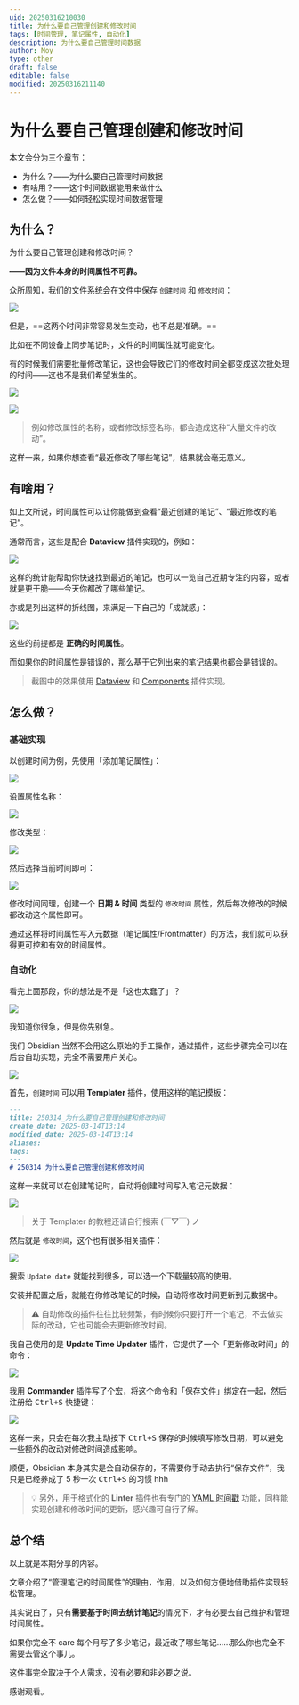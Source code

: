 ```yaml
---
uid: 20250316210030
title: 为什么要自己管理创建和修改时间
tags: [时间管理, 笔记属性, 自动化]
description: 为什么要自己管理时间数据
author: Moy
type: other
draft: false
editable: false
modified: 20250316211140
---
```


# 为什么要自己管理创建和修改时间

本文会分为三个章节：

- 为什么？——为什么要自己管理时间数据
- 有啥用？——这个时间数据能用来做什么
- 怎么做？——如何轻松实现时间数据管理

## 为什么？

为什么要自己管理创建和修改时间？

**——因为文件本身的时间属性不可靠。**

众所周知，我们的文件系统会在文件中保存 `创建时间` 和 `修改时间`：

![](https://cdn.pkmer.cn/images/202503162111234.webp!pkmer)

但是，==这两个时间非常容易发生变动，也不总是准确。==

比如在不同设备上同步笔记时，文件的时间属性就可能变化。

有的时候我们需要批量修改笔记，这也会导致它们的修改时间全都变成这次批处理的时间——这也不是我们希望发生的。

![](https://cdn.pkmer.cn/images/202503162111235.webp!pkmer)

![](https://cdn.pkmer.cn/images/202503162111236.webp!pkmer)

> 例如修改属性的名称，或者修改标签名称，都会造成这种“大量文件的改动”。

这样一来，如果你想查看“最近修改了哪些笔记”，结果就会毫无意义。

## 有啥用？

如上文所说，时间属性可以让你能做到查看“最近创建的笔记”、“最近修改的笔记”。

通常而言，这些是配合 **Dataview** 插件实现的，例如：

![](https://cdn.pkmer.cn/images/202503162111237.webp!pkmer)

这样的统计能帮助你快速找到最近的笔记，也可以一览自己近期专注的内容，或者就是更干脆——今天你都改了哪些笔记。

亦或是列出这样的折线图，来满足一下自己的「成就感」：

![](https://cdn.pkmer.cn/images/202503162111238.webp!pkmer)

这些的前提都是 **正确的时间属性**。

而如果你的时间属性是错误的，那么基于它列出来的笔记结果也都会是错误的。

> 截图中的效果使用 [Dataview](https://github.com/blacksmithgu/obsidian-dataview) 和 [Components](https://cp.cc1234.cc/) 插件实现。

## 怎么做？

### 基础实现

以创建时间为例，先使用「添加笔记属性」：

![](https://cdn.pkmer.cn/images/202503162111239.webp!pkmer)

设置属性名称：

![](https://cdn.pkmer.cn/images/202503162111241.webp!pkmer)

修改类型：

![](https://cdn.pkmer.cn/images/202503162111242.webp!pkmer)

然后选择当前时间即可：

![](https://cdn.pkmer.cn/images/202503162111243.webp!pkmer)

修改时间同理，创建一个 **日期 & 时间** 类型的 `修改时间` 属性，然后每次修改的时候都改动这个属性即可。

通过这样将时间属性写入元数据（笔记属性/Frontmatter）的方法，我们就可以获得更可控和有效的时间属性。

### 自动化

看完上面那段，你的想法是不是「这也太蠢了」？

![](https://cdn.pkmer.cn/images/202503162111244.webp!pkmer)

我知道你很急，但是你先别急。

我们 Obsidian 当然不会用这么原始的手工操作，通过插件，这些步骤完全可以在后台自动实现，完全不需要用户关心。

![](https://cdn.pkmer.cn/images/202503162111245.webp!pkmer)

首先，`创建时间` 可以用 **Templater** 插件，使用这样的笔记模板：

```markdown
---
title: 250314_为什么要自己管理创建和修改时间
create_date: 2025-03-14T13:14
modified_date: 2025-03-14T13:14
aliases: 
tags: 
---
# 250314_为什么要自己管理创建和修改时间
```

这样一来就可以在创建笔记时，自动将创建时间写入笔记元数据：

![](https://cdn.pkmer.cn/images/202503162111246.webp!pkmer)

> 关于 Templater 的教程还请自行搜索 (￣▽￣) ノ

然后就是 `修改时间`，这个也有很多相关插件：

![](https://cdn.pkmer.cn/images/202503162111247.webp!pkmer)

搜索 `Update date` 就能找到很多，可以选一个下载量较高的使用。

安装并配置之后，就能在你修改笔记的时候，自动将修改时间更新到元数据中。

> ⚠️ 自动修改的插件往往比较频繁，有时候你只要打开一个笔记，不去做实际的改动，它也可能会去更新修改时间。

我自己使用的是 **Update Time Updater** 插件，它提供了一个「更新修改时间」的命令：

![](https://cdn.pkmer.cn/images/202503162111248.webp!pkmer)

我用 **Commander** 插件写了个宏，将这个命令和「保存文件」绑定在一起，然后注册给 <kbd>Ctrl+S</kbd> 快捷键：

![](https://cdn.pkmer.cn/images/202503162111249.webp!pkmer)

这样一来，只会在每次我主动按下 <kbd>Ctrl+S</kbd> 保存的时候填写修改日期，可以避免一些额外的改动对修改时间造成影响。

顺便，Obsidian 本身其实是会自动保存的，不需要你手动去执行“保存文件”，我只是已经养成了 5 秒一次 <kbd>Ctrl+S</kbd> 的习惯 hhh

> 💡 另外，用于格式化的 **Linter** 插件也有专门的 [YAML 时间戳](https://platers.github.io/obsidian-linter/settings/yaml-rules/#yaml-timestamp) 功能，同样能实现创建和修改时间的更新，感兴趣可自行了解。

## 总个结

以上就是本期分享的内容。

文章介绍了“管理笔记的时间属性”的理由，作用，以及如何方便地借助插件实现轻松管理。

其实说白了，只有**需要基于时间去统计笔记**的情况下，才有必要去自己维护和管理时间属性。

如果你完全不 care 每个月写了多少笔记，最近改了哪些笔记……那么你也完全不需要去管这个事儿。

这件事完全取决于个人需求，没有必要和非必要之说。

感谢观看。
